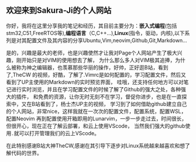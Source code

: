 ## 欢迎来到Sakura-Ji的个人网站

你好，我将在这里分享我的笔记和经历，其目前主要分为：**嵌入式编程**(包括stm32,C51,FreeRTOS等),**编程语言**（C,C++...),**Linux**(指令，驱动，内核),以下系列是对其配置文件及其内容的分享Ubuntu,Vim,neovim,Github,Git,Markdown...

是的，兴趣是最大的老师，也是兴趣使然才让我对Page个人网站产生了极大兴趣，刚开始只是对VIM的使用想去了解，
为什么那么多人对VIM极其追捧，为什么被称为神之编辑器，也羡慕那些华丽的操作，好帅，正好逛B站，看到了,TheCW
的视频，好酷，了解了.Vimrc是如何配置的，学习配置文件，然后又看到了UP主使用的Markdown的实时预览界面，
哇哦，还支持任何地方可以对笔记进行实时浏览，并且在学习配置文件的时候了解了Github的强大之处，各种强大的插件，
和免费的资源，让你无时无刻不在学习，督促你进步，也是在一直探索中，又在B站看到了，杨士杰UP主的视频，
学习到了如何借助github建立自己的个人网站，非常nice，这样我就在一次次的配置文件，配置系统，配置WSL，配置Neovim
再到配置使用开箱即用的Lunarvim，一步一步走过去，时间很长，但很开心，现在正在了解云部署，和云上使用VScode，
当然我们强大的github使用`.`就可以打开管理我们的云上VScode。

在此特别感谢B站大神TheCW,感谢在其引导下逐步对Linux系统越来越喜欢和想了解代码的世界。


